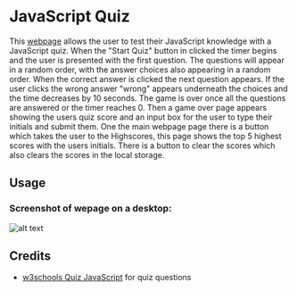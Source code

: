# JavaScript Quiz

This [webpage](...) allows the user to test their JavaScript knowledge with a JavaScript quiz. When the "Start Quiz" button in clicked the timer begins and the user is presented with the first question. The questions will appear in a random order, with the answer choices also appearing in a random order. When the correct answer is clicked the next question appears. If the user clicks the wrong answer "wrong" appears underneath the choices and the time decreases by 10 seconds. The game is over once all the questions are answered or the timer reaches 0. Then a game over page appears showing the users quiz score and an input box for the user to type their initials and submit them. One the main webpage page there is a button which takes the user to the Highscores, this page shows the top 5 highest scores with the users initials. There is a button to clear the scores which also clears the scores in the local storage. 

## Usage 

### Screenshot of wepage on a desktop:
![alt text](./assets/)

## Credits 

- [w3schools Quiz JavaScript](https://www.w3schools.com/quiztest/quiztest.asp?qtest=JS) for quiz questions